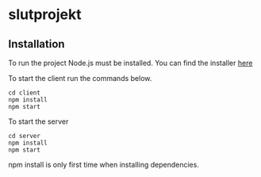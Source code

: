 # slutprojekt

## Installation 

To run the project Node.js must be installed. You can find the installer [here](https://nodejs.org/en/download/)

To start the client run the commands below. 

```console
cd client
npm install
npm start
```

To start the server

```console
cd server
npm install
npm start
```

npm install is only first time when installing dependencies.

